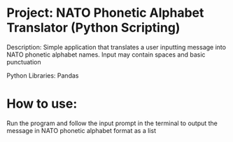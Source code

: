 # Project: NATO Phonetic Alphabet Translator (Python Scripting)

Description: Simple application that translates a user inputting message into NATO phonetic alphabet names. Input may contain spaces and basic punctuation

Python Libraries: Pandas

# How to use:

Run the program and follow the input prompt in the terminal to output the message in NATO phonetic alphabet format as a list
